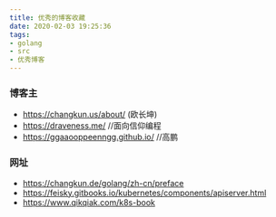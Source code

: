 ```yaml
---
title: 优秀的博客收藏
date: 2020-02-03 19:25:36
tags:
- golang
- src
- 优秀博客
---
```


### 博客主
- https://changkun.us/about/ (欧长坤)
- https://draveness.me/ //面向信仰编程
- https://ggaaooppeenngg.github.io/ //高鹏

### 网址
- https://changkun.de/golang/zh-cn/preface
- https://feisky.gitbooks.io/kubernetes/components/apiserver.html
- https://www.qikqiak.com/k8s-book
